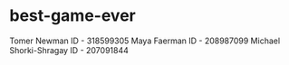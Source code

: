 # best-game-ever


Tomer Newman ID - 318599305
Maya Faerman ID - 208987099
Michael Shorki-Shragay ID - 207091844